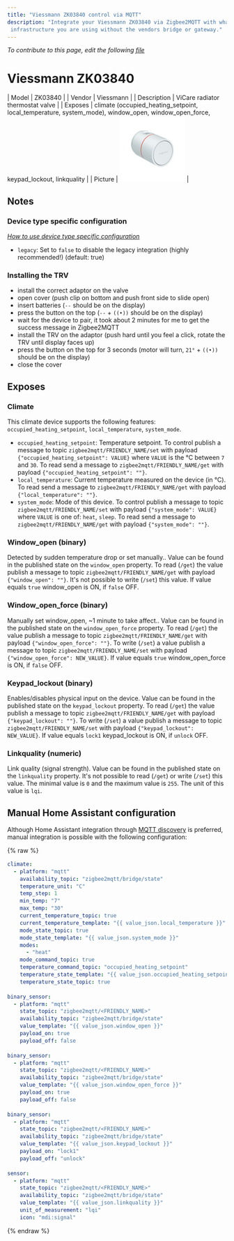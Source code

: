 ```yaml
---
title: "Viessmann ZK03840 control via MQTT"
description: "Integrate your Viessmann ZK03840 via Zigbee2MQTT with whatever smart home
 infrastructure you are using without the vendors bridge or gateway."
---
```


*To contribute to this page, edit the following
[file](https://github.com/Koenkk/zigbee2mqtt.io/blob/master/docs/devices/ZK03840.md)*

# Viessmann ZK03840

| Model | ZK03840  |
| Vendor  | Viessmann  |
| Description | ViCare radiator thermostat valve |
| Exposes | climate (occupied_heating_setpoint, local_temperature, system_mode), window_open, window_open_force, keypad_lockout, linkquality |
| Picture | ![Viessmann ZK03840](../images/devices/ZK03840.jpg) |

## Notes

### Device type specific configuration
*[How to use device type specific configuration](../information/configuration.md)*

* `legacy`: Set to `false` to disable the legacy integration (highly recommended!) (default: true)


### Installing the TRV
- install the correct adaptor on the valve
- open cover (push clip on bottom and push front side to slide open)
- insert batteries (`--` should be on the display)
- press the button on the top (`--` + `((•))` should be on the display)
- wait for the device to pair, it took about 2 minutes for me to get the success message in Zigbee2MQTT
- install the TRV on the adaptor (push hard until you feel a click, rotate the TRV until display faces up)
- press the button on the top for 3 seconds (motor will turn, `21°` + `((•))` should be on the display)
- close the cover



## Exposes

### Climate 
This climate device supports the following features: `occupied_heating_setpoint`, `local_temperature`, `system_mode`.
- `occupied_heating_setpoint`: Temperature setpoint. To control publish a message to topic `zigbee2mqtt/FRIENDLY_NAME/set` with payload `{"occupied_heating_setpoint": VALUE}` where `VALUE` is the °C between `7` and `30`. To read send a message to `zigbee2mqtt/FRIENDLY_NAME/get` with payload `{"occupied_heating_setpoint": ""}`.
- `local_temperature`: Current temperature measured on the device (in °C). To read send a message to `zigbee2mqtt/FRIENDLY_NAME/get` with payload `{"local_temperature": ""}`.
- `system_mode`: Mode of this device. To control publish a message to topic `zigbee2mqtt/FRIENDLY_NAME/set` with payload `{"system_mode": VALUE}` where `VALUE` is one of: `heat`, `sleep`. To read send a message to `zigbee2mqtt/FRIENDLY_NAME/get` with payload `{"system_mode": ""}`.

### Window_open (binary)
Detected by sudden temperature drop or set manually..
Value can be found in the published state on the `window_open` property.
To read (`/get`) the value publish a message to topic `zigbee2mqtt/FRIENDLY_NAME/get` with payload `{"window_open": ""}`.
It's not possible to write (`/set`) this value.
If value equals `true` window_open is ON, if `false` OFF.

### Window_open_force (binary)
Manually set window_open, ~1 minute to take affect..
Value can be found in the published state on the `window_open_force` property.
To read (`/get`) the value publish a message to topic `zigbee2mqtt/FRIENDLY_NAME/get` with payload `{"window_open_force": ""}`.
To write (`/set`) a value publish a message to topic `zigbee2mqtt/FRIENDLY_NAME/set` with payload `{"window_open_force": NEW_VALUE}`.
If value equals `true` window_open_force is ON, if `false` OFF.

### Keypad_lockout (binary)
Enables/disables physical input on the device.
Value can be found in the published state on the `keypad_lockout` property.
To read (`/get`) the value publish a message to topic `zigbee2mqtt/FRIENDLY_NAME/get` with payload `{"keypad_lockout": ""}`.
To write (`/set`) a value publish a message to topic `zigbee2mqtt/FRIENDLY_NAME/set` with payload `{"keypad_lockout": NEW_VALUE}`.
If value equals `lock1` keypad_lockout is ON, if `unlock` OFF.

### Linkquality (numeric)
Link quality (signal strength).
Value can be found in the published state on the `linkquality` property.
It's not possible to read (`/get`) or write (`/set`) this value.
The minimal value is `0` and the maximum value is `255`.
The unit of this value is `lqi`.

## Manual Home Assistant configuration
Although Home Assistant integration through [MQTT discovery](../integration/home_assistant) is preferred,
manual integration is possible with the following configuration:


{% raw %}
```yaml
climate:
  - platform: "mqtt"
    availability_topic: "zigbee2mqtt/bridge/state"
    temperature_unit: "C"
    temp_step: 1
    min_temp: "7"
    max_temp: "30"
    current_temperature_topic: true
    current_temperature_template: "{{ value_json.local_temperature }}"
    mode_state_topic: true
    mode_state_template: "{{ value_json.system_mode }}"
    modes: 
      - "heat"
    mode_command_topic: true
    temperature_command_topic: "occupied_heating_setpoint"
    temperature_state_template: "{{ value_json.occupied_heating_setpoint }}"
    temperature_state_topic: true

binary_sensor:
  - platform: "mqtt"
    state_topic: "zigbee2mqtt/<FRIENDLY_NAME>"
    availability_topic: "zigbee2mqtt/bridge/state"
    value_template: "{{ value_json.window_open }}"
    payload_on: true
    payload_off: false

binary_sensor:
  - platform: "mqtt"
    state_topic: "zigbee2mqtt/<FRIENDLY_NAME>"
    availability_topic: "zigbee2mqtt/bridge/state"
    value_template: "{{ value_json.window_open_force }}"
    payload_on: true
    payload_off: false

binary_sensor:
  - platform: "mqtt"
    state_topic: "zigbee2mqtt/<FRIENDLY_NAME>"
    availability_topic: "zigbee2mqtt/bridge/state"
    value_template: "{{ value_json.keypad_lockout }}"
    payload_on: "lock1"
    payload_off: "unlock"

sensor:
  - platform: "mqtt"
    state_topic: "zigbee2mqtt/<FRIENDLY_NAME>"
    availability_topic: "zigbee2mqtt/bridge/state"
    value_template: "{{ value_json.linkquality }}"
    unit_of_measurement: "lqi"
    icon: "mdi:signal"
```
{% endraw %}


